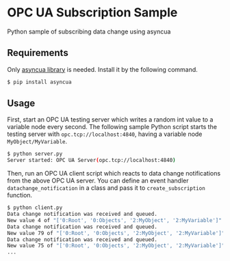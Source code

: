 # OPC UA Subscription Sample
Python sample of subscribing data change using asyncua


## Requirements
Only [asyncua library](https://github.com/FreeOpcUa/opcua-asyncio) is needed. Install it by the following command.

```sh
$ pip install asyncua
```


## Usage
First, start an OPC UA testing server which writes a random int value to a variable node every second.
The following sample Python script starts the testing server with `opc.tcp://localhost:4840`, having a variable node `MyObject/MyVariable`.

```sh
$ python server.py
Server started: OPC UA Server(opc.tcp://localhost:4840)
```

Then, run an OPC UA client script which reacts to data change notifications from the above OPC UA server.
You can define an event handler `datachange_notification` in a class and pass it to `create_subscription` function.

```sh
$ python client.py
Data change notification was received and queued.
New value 4 of "['0:Root', '0:Objects', '2:MyObject', '2:MyVariable']" was processed.
Data change notification was received and queued.
New value 79 of "['0:Root', '0:Objects', '2:MyObject', '2:MyVariable']" was processed.
Data change notification was received and queued.
New value 75 of "['0:Root', '0:Objects', '2:MyObject', '2:MyVariable']" was processed.
...
```
